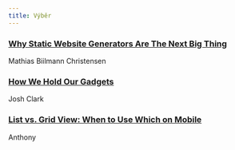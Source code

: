 ```yaml
---
title: Výběr
---
```


### [Why Static Website Generators Are The Next Big Thing](http://www.smashingmagazine.com/2015/11/modern-static-website-generators-next-big-thing/)
Mathias Biilmann Christensen

### [How We Hold Our Gadgets](http://alistapart.com/article/how-we-hold-our-gadgets)
Josh Clark

### [List vs. Grid View: When to Use Which on Mobile](http://uxmovement.com/mobile/list-vs-grid-view-when-to-use-which-on-mobile/)
Anthony
